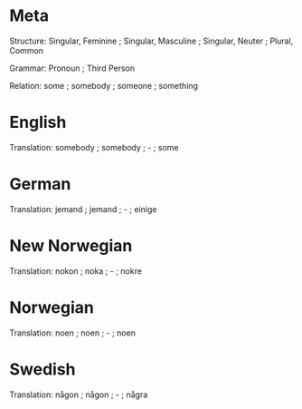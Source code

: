 Meta
====

Structure: Singular, Feminine ; Singular, Masculine ; Singular, Neuter ; Plural, Common

Grammar:   Pronoun ; Third Person

Relation:  some ; somebody ; someone ; something



English
=======

Translation: somebody ; somebody ; - ; some



German
======

Translation: jemand ; jemand ; - ; einige



New Norwegian
=============

Translation: nokon ; noka ; - ; nokre



Norwegian
=========

Translation: noen ; noen ; - ; noen



Swedish
=======

Translation: någon ; någon ; - ; några
